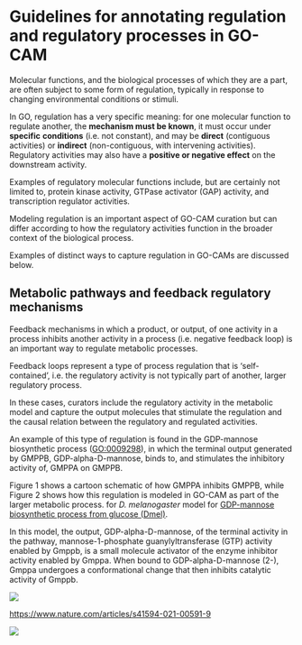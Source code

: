 # Guidelines for annotating regulation and regulatory processes in GO-CAM

Molecular functions, and the biological processes of which they are a part, are often subject to some form of regulation, typically in response to changing environmental conditions or stimuli.

In GO, regulation has a very specific meaning: for one molecular function to regulate another, the **mechanism must be known**, it must occur under **specific** **conditions**  (i.e. not constant), and may be **direct** (contiguous activities) or **indirect** (non-contiguous, with intervening activities). Regulatory activities may also have a **positive or negative effect** on the downstream activity.

Examples of regulatory molecular functions include, but are certainly not limited to, protein kinase activity, GTPase activator (GAP) activity, and transcription regulator activities.

Modeling regulation is an important aspect of GO-CAM curation but can differ according to how the regulatory activities function in the broader context of the biological process.

Examples of distinct ways to capture regulation in GO-CAMs are discussed below.

## Metabolic pathways and feedback regulatory mechanisms

Feedback mechanisms in which a product, or output, of one activity in a process inhibits another activity in a process (i.e. negative feedback loop) is an important way to regulate metabolic processes.

Feedback loops represent a type of process regulation that is ‘self-contained’, i.e. the regulatory activity is not typically part of another, larger regulatory process.

In these cases, curators include the regulatory activity in the metabolic model and capture the output molecules that stimulate the regulation and the causal relation between the regulatory and regulated activities.

An example of this type of regulation is found in the GDP-mannose biosynthetic process ([GO:0009298](https://amigo.geneontology.org/amigo/term/GO%3A0009298)), in which the terminal output generated by GMPPB, GDP-alpha-D-mannose, binds to, and stimulates the inhibitory activity of, GMPPA on GMPPB.

Figure 1 shows a cartoon schematic of how GMPPA inhibits GMPPB, while Figure 2 shows how this regulation is modeled in GO-CAM as part of the larger metabolic process. for *D. melanogaster* model for [GDP-mannose biosynthetic process from glucose (Dmel)](http://noctua.geneontology.org/workbench/noctua-visual-pathway-editor/?model_id=gomodel%3A662af8fa00000838).

In this model, the output, GDP-alpha-D-mannose, of the terminal activity in the pathway, mannose-1-phosphate guanylyltransferase (GTP) activity enabled by Gmppb, is a small molecule activator of the enzyme inhibitor activity enabled by Gmppa. When bound to GDP-alpha-D-mannose (2-), Gmppa undergoes a conformational change that then inhibits catalytic activity of Gmppb.

![](data:image/png;base64...)

https://www.nature.com/articles/s41594-021-00591-9

![](data:image/png;base64...)

